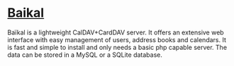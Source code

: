 # [Baikal](https://sabre.io/baikal/)

Baïkal is a lightweight CalDAV+CardDAV server.
It offers an extensive web interface with easy management of users, address books and calendars.
It is fast and simple to install and only needs a basic php capable server.
The data can be stored in a MySQL or a SQLite database.
